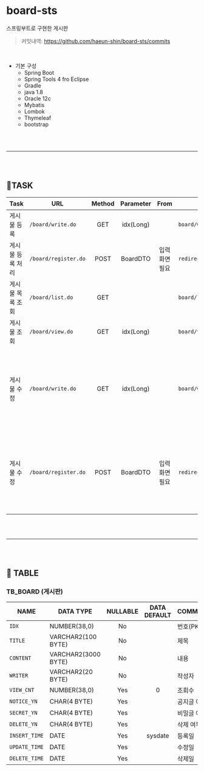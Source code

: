 # board-sts
스프링부트로 구현한 게시판
> 커밋내역: https://github.com/haeun-shin/board-sts/commits

<br>

- 기본 구성
  - Spring Boot
  - Spring Tools 4 fro Eclipse
  - Gradle
  - java 1.8
  - Oracle 12c
  - Mybatis
  - Lombok
  - Thymeleaf
  - bootstrap

<br><br>

---

<br><br>

## 🚩TASK

| Task | URL | Method | Parameter | From | URL 이동| 비고 |
|------|-----|:------:|:---------:|:----:|---------|------|
게시물 등록        | `/board/write.do`   | GET   | idx(Long) |               | `board/write.html`        |
게시물 등록 처리   | `/board/register.do`| POST  | BoardDTO  | 입력화면 필요 | `redirect:/board/list.do`
게시물 목록 조회   | `/board/list.do`    | GET   |           |               | `board/list.html`
게시물 조회        | `/board/view.do`    | GET   | idx(Long) |               | `board/view.html`
게시물 수정        | `/board/write.do`   | GET   | idx(Long) |               | `board/write.html`        | idx가 존재할 경우, 게시물을 조회하여 나온 값을 가지고 수정폼(=등록폼)으로 이동
게시물 수정        | `/board/register.do`| POST  | BoardDTO  | 입력화면 필요 | `redirect:/board/list.do` | idx 값의 여부에 따라, UPDATE 실행.<br> 존재하지 않을 경우 INSERT(등록 처리) 실행. 


<br><br>

---

<br><br>

## 📄 TABLE
### __TB_BOARD (게시판)__
|NAME | DATA TYPE | NULLABLE | DATA DEFAULT | COMMENTS|
|----|----|:----:|:----:|----|
`IDX`         |	NUMBER(38,0)	    |   No	|       |번호(PK)
`TITLE`       |	VARCHAR2(100 BYTE)	|   No	|       |제목
`CONTENT`     |	VARCHAR2(3000 BYTE)	|   No	|       |내용
`WRITER`      |	VARCHAR2(20 BYTE)	|   No	|       |작성자
`VIEW_CNT`    |	NUMBER(38,0)	    |   Yes	|  0    |조회수
`NOTICE_YN`   |	CHAR(4 BYTE)	    |   Yes	|       |공지글 여부
`SECRET_YN`   |	CHAR(4 BYTE)	    |   Yes	|       |비밀글 여부
`DELETE_YN`   |	CHAR(4 BYTE)	    |   Yes	|       |삭제 여부
`INSERT_TIME` |	DATE	            |   Yes	|sysdate|등록일
`UPDATE_TIME` |	DATE	            |   Yes	|       |수정일
`DELETE_TIME` |	DATE	            |   Yes	|       |삭제일